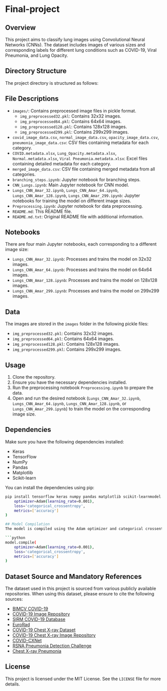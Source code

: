 # Final-project

## Overview
This project aims to classify lung images using Convolutional Neural Networks (CNNs). The dataset includes images of various sizes and corresponding labels for different lung conditions such as COVID-19, Viral Pneumonia, and Lung Opacity.

## Directory Structure
The project directory is structured as follows:

## File Descriptions
- `images/`: Contains preprocessed image files in pickle format.
  - `img_preprocessed32.pkl`: Contains 32x32 images.
  - `img_preprocessed64.pkl`: Contains 64x64 images.
  - `img_preprocessed128.pkl`: Contains 128x128 images.
  - `img_preprocessed299.pkl`: Contains 299x299 images.
- `covid_image_data.csv`, `normal_image_data.csv`, `opacity_image_data.csv`, `pneumonia_image_data.csv`: CSV files containing metadata for each category.
- `COVID.metadata.xlsx`, `Lung_Opacity.metadata.xlsx`, `Normal.metadata.xlsx`, `Viral Pneumonia.metadata.xlsx`: Excel files containing detailed metadata for each category.
- `merged_image_data.csv`: CSV file containing merged metadata from all categories.
- `branching_steps.ipynb`: Jupyter notebook for branching steps.
- `CNN_Lungs.ipynb`: Main Jupyter notebook for CNN model.
- `Lungs_CNN_Amar_32.ipynb`, `Lungs_CNN_Amar_64.ipynb`, `Lungs_CNN_Amar_128.ipynb`, `Lungs_CNN_Amar_299.ipynb`: Jupyter notebooks for training the model on different image sizes.
- `Preprocessing.ipynb`: Jupyter notebook for data preprocessing.
- `README.md`: This README file.
- `README.md.txt`: Original README file with additional information.

## Notebooks
There are four main Jupyter notebooks, each corresponding to a different image size:

- `Lungs_CNN_Amar_32.ipynb`: Processes and trains the model on 32x32 images.
- `Lungs_CNN_Amar_64.ipynb`: Processes and trains the model on 64x64 images.
- `Lungs_CNN_Amar_128.ipynb`: Processes and trains the model on 128x128 images.
- `Lungs_CNN_Amar_299.ipynb`: Processes and trains the model on 299x299 images.

## Data
The images are stored in the `images` folder in the following pickle files:

- `img_preprocessed32.pkl`: Contains 32x32 images.
- `img_preprocessed64.pkl`: Contains 64x64 images.
- `img_preprocessed128.pkl`: Contains 128x128 images.
- `img_preprocessed299.pkl`: Contains 299x299 images.

## Usage
1. Clone the repository.
2. Ensure you have the necessary dependencies installed.
3. Run the preprocessing notebook `Preprocessing.ipynb` to prepare the data.
4. Open and run the desired notebook (`Lungs_CNN_Amar_32.ipynb`, `Lungs_CNN_Amar_64.ipynb`, `Lungs_CNN_Amar_128.ipynb`, or `Lungs_CNN_Amar_299.ipynb`) to train the model on the corresponding image size.

## Dependencies
Make sure you have the following dependencies installed:
- Keras
- TensorFlow
- NumPy
- Pandas
- Matplotlib
- Scikit-learn

You can install the dependencies using pip:
```sh
pip install tensorflow keras numpy pandas matplotlib scikit-learnmodel.compile(
    optimizer=Adam(learning_rate=0.001),
    loss='categorical_crossentropy',
    metrics=['accuracy']
)

## Model Compilation
The model is compiled using the Adam optimizer and categorical crossentropy loss function. Here is an example of the model compilation code:

```python
model.compile(
    optimizer=Adam(learning_rate=0.001),
    loss='categorical_crossentropy',
    metrics=['accuracy']
)
```
## Dataset Source and Mandatory References
The dataset used in this project is sourced from various publicly available repositories. When using this dataset, please ensure to cite the following sources:

- [BIMCV COVID-19](https://bimcv.cipf.es/bimcv-projects/bimcv-covid19/#1590858128006-9e640421-6711)
- [COVID-19 Image Repository](https://github.com/ml-workgroup/covid-19-image-repository/tree/master/png)
- [SIRM COVID-19 Database](https://sirm.org/category/senza-categoria/covid-19/)
- [EuroRad](https://eurorad.org)
- [COVID-19 Chest X-ray Dataset](https://github.com/ieee8023/covid-chestxray-dataset)
- [COVID-19 Chest X-ray Image Repository](https://figshare.com/articles/COVID-19_Chest_X-Ray_Image_Repository/12580328)
- [COVID-CXNet](https://github.com/armiro/COVID-CXNet)
- [RSNA Pneumonia Detection Challenge](https://www.kaggle.com/c/rsna-pneumonia-detection-challenge/data)
- [Chest X-ray Pneumonia](https://www.kaggle.com/paultimothymooney/chest-xray-pneumonia)

## License
This project is licensed under the MIT License. See the `LICENSE` file for more details.
```
